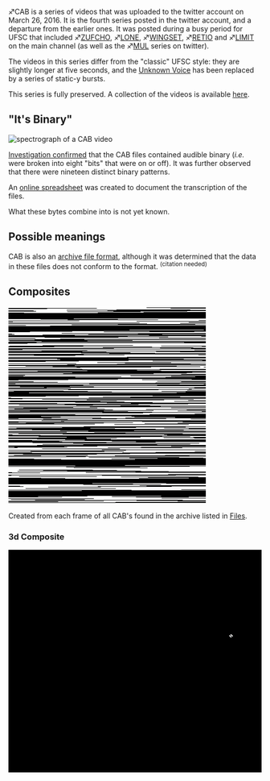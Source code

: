 ♐CAB is a series of videos that was uploaded to the twitter account on
March 26, 2016. It is the fourth series posted in the twitter account,
and a departure from the earlier ones. It was posted during a busy
period for UFSC that included ♐[ZUFCHO](ZUFCHO "wikilink"),
♐[LONE](LONE "wikilink"), ♐[WINGSET](WINGSET "wikilink"),
♐[RETIO](RETIO "wikilink") and ♐[LIMIT](LIMIT "wikilink") on the main
channel (as well as the ♐[MUL](MUL "wikilink") series on twitter).

The videos in this series differ from the "classic" UFSC style: they are
slightly longer at five seconds, and the [Unknown
Voice](Unknown_Voice "wikilink") has been replaced by a series of
static-y bursts.

This series is fully preserved. A collection of the videos is available
[here](https://www.unfavorablesemicircle.com/files/ARCHIVE_VIDEO_CAB.zip).

## "It's Binary"

![spectrograph of a CAB video](_CAB_spectrograph.png
"spectrograph of a CAB video")

[Investigation
confirmed](https://www.reddit.com/r/UnfavorableSemicircle/comments/4c8jjk/its_binary/)
that the CAB files contained audible binary (*i.e.* were broken into
eight "bits" that were on or off). It was further observed that there
were nineteen distinct binary patterns.

An [online
spreadsheet](https://docs.google.com/spreadsheets/d/1FllOeyy1GVwHB6AXcAHcHV5RTWfzRmc9wmlYG0BEa5E/edit#gid=0)
was created to document the transcription of the files.

What these bytes combine into is not yet known.

## Possible meanings

CAB is also an [archive file
format](https://en.wikipedia.org/wiki/Cabinet_\(file_format\)), although
it was determined that the data in these files does not conform to the
format. <sup>(citation needed)</sup>

## Composites

![CAB393.png](CAB393.png "CAB393.png")

Created from each frame of all CAB's found in the archive listed in
[Files](Files "wikilink").

### 3d Composite

![CAB\_3d.PNG](CAB_3d.PNG "CAB_3d.PNG")
